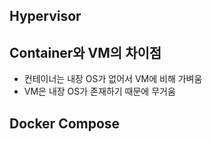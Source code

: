 ## Hypervisor

## Container와 VM의 차이점

- 컨테이너는 내장 OS가 없어서 VM에 비해 가벼움
- VM은 내장 OS가 존재하기 때문에 무거움

## Docker Compose
